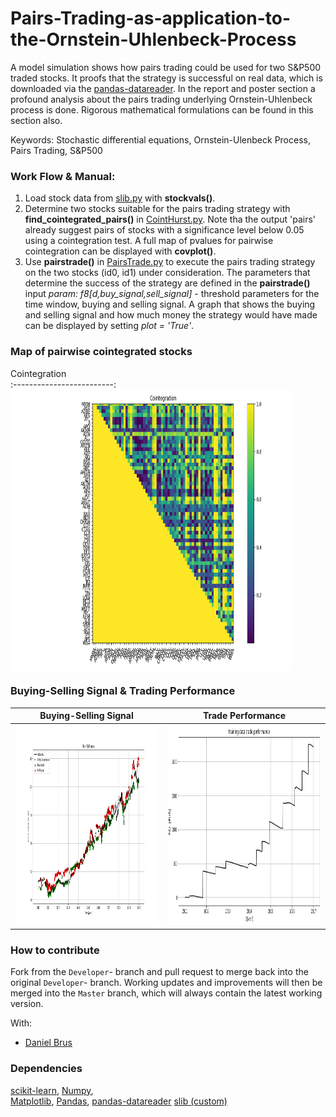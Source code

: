 # Pairs-Trading-as-application-to-the-Ornstein-Uhlenbeck-Process
 A model simulation shows how pairs trading could be used for two S&P500 traded stocks. It proofs that the strategy is successful on real data, which is downloaded via the
 [pandas-datareader](https://pandas-datareader.readthedocs.io/en/latest/). In the report and poster section a profound analysis about the pairs trading underlying Ornstein-Uhlenbeck process is done. Rigorous mathematical formulations can be found in this section also. 
 
 
 Keywords: Stochastic differential equations, Ornstein-Ulenbeck Process, Pairs Trading, S&P500 

### Work Flow & Manual: 
1.  Load stock data from [slib.py](https://github.com/david-alber/Pairs-Trading-as-application-to-the-Ornstein-Uhlenbeck-Process/blob/master/Code/slib.py) with **stockvals()**.
2.  Determine two stocks suitable for the pairs trading strategy with **find_cointegrated_pairs()** in [CointHurst.py](https://github.com/david-alber/Pairs-Trading-as-application-to-the-Ornstein-Uhlenbeck-Process/blob/master/Code/CointHurst.py). Note tha the output 'pairs' already suggest pairs of stocks with a significance level below 0.05 using a cointegration test. A full map of pvalues for pairwise cointegration can be displayed with **covplot()**.
3.  Use **pairstrade()** in [PairsTrade.py](https://github.com/david-alber/Pairs-Trading-as-application-to-the-Ornstein-Uhlenbeck-Process/blob/master/Code/PairsTrade.py) to execute the pairs trading strategy on the two stocks (id0, id1) under consideration. The parameters that determine the success of the strategy are defined in the **pairstrade()** input *param: f8[d,buy_signal,sell_signal]* - threshold parameters for the time window, buying and selling signal. A graph that shows the buying and selling signal and how much money the strategy would have made can be displayed by setting *plot = 'True'*.


### Map of pairwise cointegrated stocks
 
  Cointegration  
:-------------------------:
 <img align="center" src="https://github.com/david-alber/Pairs-Trading-as-application-to-the-Ornstein-Uhlenbeck-Process/blob/master/Images/cointegration.png" width="450" height="450" />  
 


### Buying-Selling Signal & Trading Performance
 
  Buying-Selling Signal |   Trade Performance
:-------------------------:|:-------------------------:
 <img align="center" src="https://github.com/david-alber/Pairs-Trading-as-application-to-the-Ornstein-Uhlenbeck-Process/blob/master/Images/buySell.png" width="400" height="320" />  |  <img src="https://github.com/david-alber/Pairs-Trading-as-application-to-the-Ornstein-Uhlenbeck-Process/blob/master/Images/trade_performance.png" width="400" height="320" />
 




### How to contribute
Fork from the `Developer`- branch and pull request to merge back into the original `Developer`- branch. 
Working updates and improvements will then be merged into the `Master` branch, which will always contain the latest working version.

With: 
* [Daniel Brus](https://www.linkedin.com/in/daniel-brus)

### Dependencies 
 [scikit-learn](https://scikit-learn.org/stable/), 
 [Numpy](https://numpy.org/),  
 [Matplotlib](https://matplotlib.org/), 
 [Pandas](https://pandas.pydata.org/), [pandas-datareader](https://pandas-datareader.readthedocs.io/en/latest/)
 [slib (custom)](https://github.com/david-alber/Pairs-Trading-as-application-to-the-Ornstein-Uhlenbeck-Process/blob/master/Code/slib.py)
 
